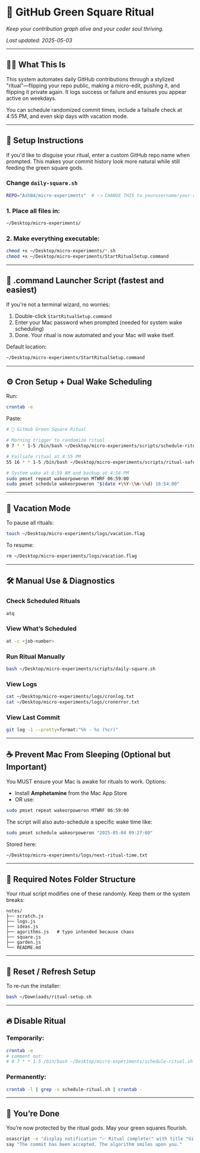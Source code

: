 # 🌿 GitHub Green Square Ritual

*Keep your contribution graph alive and your coder soul thriving.*

*Last updated: 2025-05-03*

---

## 🧙‍♂️ What This Is

This system automates daily GitHub contributions through a stylized "ritual"—flipping your repo public, making a micro-edit, pushing it, and flipping it private again. It logs success or failure and ensures you appear active on weekdays.

You can schedule randomized commit times, include a failsafe check at 4:55 PM, and even skip days with vacation mode.

---

## 🔧 Setup Instructions

If you'd like to disguise your ritual, enter a custom GitHub repo name when prompted. This makes your commit history look more natural while still feeding the green square gods.

### Change `daily-square.sh`

```bash
REPO="AshB4/micro-experiments"  # 👈 CHANGE THIS to yourusername/your-repo-name
```

### 1. Place all files in:

```bash
~/Desktop/micro-experiments/
```

### 2. Make everything executable:

```bash
chmod +x ~/Desktop/micro-experiments/*.sh
chmod +x ~/Desktop/micro-experiments/StartRitualSetup.command
```

---

## 🚚 .command Launcher Script (fastest and easiest)

If you're not a terminal wizard, no worries:

1. Double-click `StartRitualSetup.command`
2. Enter your Mac password when prompted (needed for system wake scheduling)
3. Done. Your ritual is now automated and your Mac will wake itself.

Default location:

```bash
~/Desktop/micro-experiments/StartRitualSetup.command
```

---

## ⚙️ Cron Setup + Dual Wake Scheduling

Run:

```bash
crontab -e
```

Paste:

```bash
# 🌿 GitHub Green Square Ritual

# Morning trigger to randomize ritual
0 7 * * 1-5 /bin/bash ~/Desktop/micro-experiments/scripts/schedule-ritual.sh >> ~/Desktop/micro-experiments/logs/cronlog.txt 2>> ~/Desktop/micro-experiments/logs/cronerror.txt

# Failsafe ritual at 4:55 PM
55 16 * * 1-5 /bin/bash ~/Desktop/micro-experiments/scripts/ritual-safety-check.sh

# System wake at 6:59 AM and backup at 4:54 PM
sudo pmset repeat wakeorpoweron MTWRF 06:59:00
sudo pmset schedule wakeorpoweron "$(date +\%Y-\%m-\%d) 16:54:00"
```

---

## 🚧 Vacation Mode

To pause all rituals:

```bash
touch ~/Desktop/micro-experiments/logs/vacation.flag
```

To resume:

```bash
rm ~/Desktop/micro-experiments/logs/vacation.flag
```

---

## 🛠️ Manual Use & Diagnostics

### Check Scheduled Rituals

```bash
atq
```

### View What’s Scheduled

```bash
at -c <job-number>
```

### Run Ritual Manually

```bash
bash ~/Desktop/micro-experiments/scripts/daily-square.sh
```

### View Logs

```bash
cat ~/Desktop/micro-experiments/logs/cronlog.txt
cat ~/Desktop/micro-experiments/logs/cronerror.txt
```

### View Last Commit

```bash
git log -1 --pretty=format:"%h - %s (%cr)"
```

---

## ☕️ Prevent Mac From Sleeping (Optional but Important)

You MUST ensure your Mac is awake for rituals to work. Options:

* Install **Amphetamine** from the Mac App Store
* OR use:

```bash
sudo pmset repeat wakeorpoweron MTWRF 06:59:00
```

The script will also auto-schedule a specific wake time like:

```bash
sudo pmset schedule wakeorpoweron "2025-05-04 09:27:00"
```

Stored here:

```bash
~/Desktop/micro-experiments/logs/next-ritual-time.txt
```

---

## 📂 Required Notes Folder Structure

Your ritual script modifies one of these randomly. Keep them or the system breaks:

```
notes/
├── scratch.js
├── logs.js
├── ideas.js
├── agorithms.js   # typo intended because chaos
├── square.js
├── garden.js
└── README.md
```

---

## 🔄 Reset / Refresh Setup

To re-run the installer:

```bash
bash ~/Downloads/ritual-setup.sh
```

---

## 🔥 Disable Ritual

### Temporarily:

```bash
crontab -e
# comment out:
# 0 7 * * 1-5 /bin/bash ~/Desktop/micro-experiments/schedule-ritual.sh
```

### Permanently:

```bash
crontab -l | grep -v schedule-ritual.sh | crontab -
```

---

## 🌈 You’re Done

You’re now protected by the ritual gods. May your green squares flourish.

```bash
osascript -e 'display notification "✅ Ritual complete!" with title "GitHub Garden"'
say "The commit has been accepted. The algorithm smiles upon you."
```
